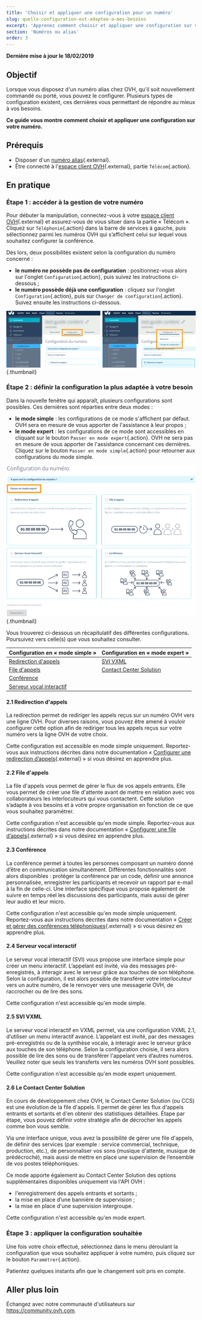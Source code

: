 ```yaml
---
title: 'Choisir et appliquer une configuration pour un numéro'
slug: quelle-configuration-est-adaptee-a-mes-besoins
excerpt: 'Apprenez comment choisir et appliquer une configuration sur votre numéro'
section: 'Numéros ou alias'
order: 3
---
```


**Dernière mise à jour le 18/02/2019**

## Objectif

Lorsque vous disposez d'un numéro alias chez OVH, qu'il soit nouvellement commandé ou porté, vous pouvez le configurer. Plusieurs types de configuration existent, ces dernières vous permettant de répondre au mieux à vos besoins.

**Ce guide vous montre comment choisir et appliquer une configuration sur votre numéro.**

## Prérequis

- Disposer d'un [numéro alias](https://www.ovhtelecom.fr/telephonie/numeros/){.external}.
- Être connecté à l'[espace client OVH](https://www.ovhtelecom.fr/manager/auth/?action=gotomanager){.external}, partie `Télécom`{.action}.

## En pratique

### Étape 1 : accéder à la gestion de votre numéro

Pour débuter la manipulation, connectez-vous à votre [espace client OVH](https://www.ovhtelecom.fr/manager/#/){.external} et assurez-vous de vous situer dans la partie « Télécom ». Cliquez sur `Téléphonie`{.action} dans la barre de services à gauche, puis sélectionnez parmi les numéros OVH qui s’affichent celui sur lequel vous souhaitez configurer la conférence.

Dès lors, deux possibilités existent selon la configuration du numéro concerné :

- **le numéro ne possède pas de configuration** : positionnez-vous alors sur l'onglet `Configuration`{.action}, puis suivez les instructions ci-dessous ;
- **le numéro possède déjà une configuration** : cliquez sur l'onglet `Configuration`{.action}, puis sur `Changer de configuration`{.action}. Suivez ensuite les instructions ci-dessous.
 
![configurationnumeroalias](images/alias-configuration-step1.png){.thumbnail}

### Étape 2 : définir la configuration la plus adaptée à votre besoin

Dans la nouvelle fenêtre qui apparaît, plusieurs configurations sont possibles. Ces dernières sont réparties entre deux modes :

- **le mode simple** : les configurations de ce mode s'affichent par défaut. OVH sera en mesure de vous apporter de l'assistance à leur propos ;
- **le mode expert** : les configurations de ce mode sont accessibles en cliquant sur le bouton `Passer en mode expert`{.action}. OVH ne sera pas en mesure de vous apporter de l'assistance concernant ces dernières. Cliquez sur le bouton `Passer en mode simple`{.action} pour retourner aux configurations du mode simple.

![configurationnumeroalias](images/alias-configuration-step2.png){.thumbnail}

Vous trouverez ci-dessous un récapitulatif des différentes configurations. Poursuivez vers celle(s) que vous souhaitez consulter.

|Configuration en « mode simple »|Configuration en « mode expert »| 
|---|---| 
|[Redirection d'appels](./#21-redirection-dappels)|[SVI VXML](./#25-svi-vxml)|
|[File d'appels](./#22-file-dappels)|[Contact Center Solution](./#26-le-contact-center-solution)|
|[Conférence](./#23-conference)| |
|[Serveur vocal interactif](./#24-serveur-vocal-interactif)| |

#### 2.1 Redirection d'appels

La redirection permet de rediriger les appels reçus sur un numéro OVH vers une ligne OVH. Pour diverses raisons, vous pouvez être amené à vouloir configurer cette option afin de rediriger tous les appels reçus sur votre numéro vers la ligne OVH de votre choix.

Cette configuration est accessible en mode simple uniquement. Reportez-vous aux instructions décrites dans notre documentation « [Configurer une redirection d’appels](../creer-redirection-avec-presentation/){.external} » si vous désirez en apprendre plus.

#### 2.2 File d'appels

La file d'appels vous permet de gérer le flux de vos appels entrants. Elle vous permet de créer une file d'attente avant de mettre en relation avec vos collaborateurs les interlocuteurs qui vous contactent. Cette solution s’adapte à vos besoins et à votre propre organisation en fonction de ce que vous souhaitez paramétrer.

Cette configuration n'est accessible qu'en mode simple. Reportez-vous aux instructions décrites dans notre documentation « [Configurer une file d’appels](../les-files-d-appels/){.external} » si vous désirez en apprendre plus.

#### 2.3 Conférence

La conférence permet à toutes les personnes composant un numéro donné d’être en communication simultanément. Différentes fonctionnalités sont alors disponibles : protéger la conférence par un code, définir une annonce personnalisée, enregistrer les participants et recevoir un rapport par e-mail à la fin de celle-ci. Une interface spécifique vous propose également de suivre en temps réel les discussions des participants, mais aussi de gérer leur audio et leur micro.

Cette configuration n'est accessible qu'en mode simple uniquement. Reportez-vous aux instructions décrites dans notre documentation « [Créer et gérer des conférences téléphoniques](../conference/){.external} » si vous désirez en apprendre plus.

#### 2.4 Serveur vocal interactif

Le serveur vocal interactif (SVI) vous propose une interface simple pour créer un menu interactif. L’appelant est invité, via des messages pré-enregistrés, à interagir avec le serveur grâce aux touches de son téléphone. Selon la configuration, il est alors possible de transférer votre interlocuteur vers un autre numéro, de le renvoyer vers une messagerie OVH, de raccrocher ou de lire des sons.

Cette configuration n'est accessible qu'en mode simple.

#### 2.5 SVI VXML

Le serveur vocal interactif en VXML permet, via une configuration VXML 2.1, d’utiliser un menu interactif avancé. L’appelant est invité, par des messages pré-enregistrés ou de la synthèse vocale, à interagir avec le serveur grâce aux touches de son téléphone. Selon la configuration choisie, il sera alors possible de lire des sons ou de transférer l'appelant vers d’autres numéros. Veuillez noter que seuls les transferts vers les numéros OVH sont possibles.

Cette configuration n'est accessible qu'en mode expert uniquement.

#### 2.6 Le Contact Center Solution

En cours de développement chez OVH, le Contact Center Solution (ou CCS) est une évolution de la file d'appels. Il permet de gérer les flux d'appels entrants et sortants et d'en obtenir des statistiques détaillées. Étape par étape, vous pouvez définir votre stratégie afin de décrocher les appels comme bon vous semble.

Via une interface unique, vous avez la possibilité de gérer une file d'appels, de définir des services (par exemple : service commercial, technique, production, etc.), de personnaliser vos sons (musique d'attente, musique de prédécroché), mais aussi de mettre en place une supervision de l’ensemble de vos postes téléphoniques.

Ce mode apporte également au Contact Center Solution des options supplémentaires disponibles uniquement via l'API OVH : 

- l'enregistrement des appels entrants et sortants ; 
- la mise en place d’une bannière de supervision ;
- la mise en place d'une supervision intergroupe.

Cette configuration n'est accessible qu'en mode expert.

### Étape 3 : appliquer la configuration souhaitée

Une fois votre choix effectué, sélectionnez dans le menu déroulant la configuration que vous souhaitez appliquer à votre numéro, puis cliquez sur le bouton `Paramétrer`{.action}.

Patientez quelques instants afin que le changement soit pris en compte.

## Aller plus loin

Échangez avec notre communauté d'utilisateurs sur <https://community.ovh.com>.
